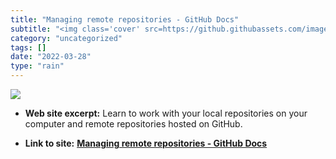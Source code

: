 ```yaml
---
title: "Managing remote repositories - GitHub Docs"
subtitle: "<img class='cover' src=https://github.githubassets.com/images/modules/open_graph/github-logo.png>"
category: "uncategorized"
tags: []
date: "2022-03-28"
type: "rain"
---
```

<img class="cover" src=https://github.githubassets.com/images/modules/open_graph/github-logo.png>



* **Web site excerpt:** Learn to work with your local repositories on your computer and remote repositories hosted on GitHub.

* **Link to site:** **[Managing remote repositories - GitHub Docs](https://docs.github.com/en/get-started/getting-started-with-git/managing-remote-repositories)**